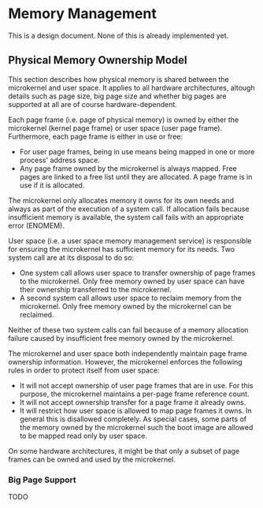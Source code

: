 # Memory Management

This is a design document. None of this is already implemented yet.

## Physical Memory Ownership Model

This section describes how physical memory is shared between the microkernel and
user space. It applies to all hardware architectures, altough details such as
page size, big page size and whether big pages are supported at all are of
course hardware-dependent.

Each page frame (i.e. page of physical memory) is owned by either the
microkernel (kernel page frame) or user space (user page frame). Furthermore,
each page frame is either in use or free:

* For user page frames, being in use means being mapped in one or more process'
address space.
* Any page frame owned by the microkernel is always mapped. Free pages are
linked to a free list until they are allocated. A page frame is in use if it is
allocated.

The microkernel only allocates memory it owns for its own needs and always as
part of the execution of a system call. If allocation fails because insufficient
memory is available, the system call fails with an appropriate error (ENOMEM).

User space (i.e. a user space memory management service) is responsible for
ensuring the microkernel has sufficient memory for its needs. Two system call
are at its disposal to do so:

* One system call allows user space to transfer ownership of page frames to the
microkernel. Only free memory owned by user space can have their ownership
transferred to the microkernel.
* A second system call allows user space to reclaim memory from the microkernel.
Only free memory owned by the microkernel can be reclaimed.

Neither of these two system calls can fail because of a memory allocation
failure caused by insufficient free memory owned by the microkernel.

The microkernel and user space both independently maintain page frame ownership
information. However, the microkernel enforces the following rules in order to
protect itself from user space:

* It will not accept ownership of user page frames that are in use. For this
purpose, the microkernel maintains a per-page frame reference count.
* It will not accept ownership transfer for a page frame it already owns.
* It will restrict how user space is allowed to map page frames it owns. In
general this is disallowed completely. As special cases, some parts of the
memory owned by the microkernel such the boot image are allowed to be mapped
read only by user space.

On some hardware architectures, it might be that only a subset of page frames
can be owned and used by the microkernel.

### Big Page Support

TODO
